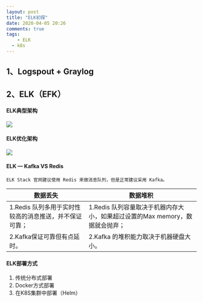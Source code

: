 ```yaml
---
layout: post
title: "ELK初探"
date: 2020-04-05 20:26
comments: true
tags: 
	- ELK
  - k8s
---
```


## 1、Logspout + Graylog
## 2、ELK（EFK）

#### ELK典型架构
![](https://s1.ax1x.com/2020/04/05/Grpqrd.png)
<!--more-->
#### ELK优化架构
![](https://s1.ax1x.com/2020/04/05/Gr9WQg.png)

#### ELK — Kafka  VS Redis
  `ELK Stack 官网建议使用 Redis 来做消息队列，但是正常建议采用 Kafka。 `

| 数据丢失                                               | 数据堆积                                                     |
| ------------------------------------------------------ | ------------------------------------------------------------ |
| 1.Redis 队列多用于实时性较高的消息推送，并不保证可靠； | 1.Redis 队列容量取决于机器内存大小，如果超过设置的Max memory，数据就会抛弃； |
| 2.Kafka保证可靠但有点延时。                            | 2.Kafka 的堆积能力取决于机器硬盘大小。                       |

#### ELK部署方式

1. 传统分布式部署
2. Docker方式部署
3. 在K8S集群中部署（Helm）

